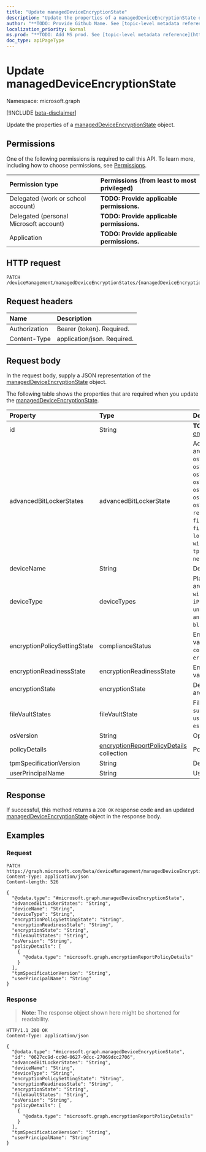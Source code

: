 ```yaml
---
title: "Update managedDeviceEncryptionState"
description: "Update the properties of a managedDeviceEncryptionState object."
author: "**TODO: Provide Github Name. See [topic-level metadata reference](https://msgo.azurewebsites.net/add/document/guidelines/metadata.html#topic-level-metadata)**"
localization_priority: Normal
ms.prod: "**TODO: Add MS prod. See [topic-level metadata reference](https://msgo.azurewebsites.net/add/document/guidelines/metadata.html#topic-level-metadata)**"
doc_type: apiPageType
---
```


# Update managedDeviceEncryptionState
Namespace: microsoft.graph

[!INCLUDE [beta-disclaimer](../../includes/beta-disclaimer.md)]

Update the properties of a [managedDeviceEncryptionState](../resources/manageddeviceencryptionstate.md) object.

## Permissions
One of the following permissions is required to call this API. To learn more, including how to choose permissions, see [Permissions](/graph/permissions-reference).

|Permission type|Permissions (from least to most privileged)|
|:---|:---|
|Delegated (work or school account)|**TODO: Provide applicable permissions.**|
|Delegated (personal Microsoft account)|**TODO: Provide applicable permissions.**|
|Application|**TODO: Provide applicable permissions.**|

## HTTP request

<!-- {
  "blockType": "ignored"
}
-->
``` http
PATCH /deviceManagement/managedDeviceEncryptionStates/{managedDeviceEncryptionStateId}
```

## Request headers
|Name|Description|
|:---|:---|
|Authorization|Bearer {token}. Required.|
|Content-Type|application/json. Required.|

## Request body
In the request body, supply a JSON representation of the [managedDeviceEncryptionState](../resources/manageddeviceencryptionstate.md) object.

The following table shows the properties that are required when you update the [managedDeviceEncryptionState](../resources/manageddeviceencryptionstate.md).

|Property|Type|Description|
|:---|:---|:---|
|id|String|**TODO: Add Description** Inherited from [entity](../resources/entity.md)|
|advancedBitLockerStates|advancedBitLockerState|Advanced BitLocker State. Possible values are: `success`, `noUserConsent`, `osVolumeUnprotected`, `osVolumeTpmRequired`, `osVolumeTpmOnlyRequired`, `osVolumeTpmPinRequired`, `osVolumeTpmStartupKeyRequired`, `osVolumeTpmPinStartupKeyRequired`, `osVolumeEncryptionMethodMismatch`, `recoveryKeyBackupFailed`, `fixedDriveNotEncrypted`, `fixedDriveEncryptionMethodMismatch`, `loggedOnUserNonAdmin`, `windowsRecoveryEnvironmentNotConfigured`, `tpmNotAvailable`, `tpmNotReady`, `networkError`.|
|deviceName|String|Device name|
|deviceType|deviceTypes|Platform of the device. Possible values are: `desktop`, `windowsRT`, `winMO6`, `nokia`, `windowsPhone`, `mac`, `winCE`, `winEmbedded`, `iPhone`, `iPad`, `iPod`, `android`, `iSocConsumer`, `unix`, `macMDM`, `holoLens`, `surfaceHub`, `androidForWork`, `androidEnterprise`, `blackberry`, `palm`, `unknown`.|
|encryptionPolicySettingState|complianceStatus|Encryption policy setting state. Possible values are: `unknown`, `notApplicable`, `compliant`, `remediated`, `nonCompliant`, `error`, `conflict`, `notAssigned`.|
|encryptionReadinessState|encryptionReadinessState|Encryption readiness state. Possible values are: `notReady`, `ready`.|
|encryptionState|encryptionState|Device encryption state. Possible values are: `notEncrypted`, `encrypted`.|
|fileVaultStates|fileVaultState|FileVault State. Possible values are: `success`, `driveEncryptedByUser`, `userDeferredEncryption`, `escrowNotEnabled`.|
|osVersion|String|Operating system version of the device|
|policyDetails|[encryptionReportPolicyDetails](../resources/encryptionreportpolicydetails.md) collection|Policy Details|
|tpmSpecificationVersion|String|Device TPM Version|
|userPrincipalName|String|User name|



## Response

If successful, this method returns a `200 OK` response code and an updated [managedDeviceEncryptionState](../resources/manageddeviceencryptionstate.md) object in the response body.

## Examples

### Request
<!-- {
  "blockType": "request",
  "name": "update_manageddeviceencryptionstate"
}
-->
``` http
PATCH https://graph.microsoft.com/beta/deviceManagement/managedDeviceEncryptionStates/{managedDeviceEncryptionStateId}
Content-Type: application/json
Content-length: 526

{
  "@odata.type": "#microsoft.graph.managedDeviceEncryptionState",
  "advancedBitLockerStates": "String",
  "deviceName": "String",
  "deviceType": "String",
  "encryptionPolicySettingState": "String",
  "encryptionReadinessState": "String",
  "encryptionState": "String",
  "fileVaultStates": "String",
  "osVersion": "String",
  "policyDetails": [
    {
      "@odata.type": "microsoft.graph.encryptionReportPolicyDetails"
    }
  ],
  "tpmSpecificationVersion": "String",
  "userPrincipalName": "String"
}
```


### Response
>**Note:** The response object shown here might be shortened for readability.
<!-- {
  "blockType": "response",
  "truncated": true
}
-->
``` http
HTTP/1.1 200 OK
Content-Type: application/json

{
  "@odata.type": "#microsoft.graph.managedDeviceEncryptionState",
  "id": "0627cc9d-cc9d-0627-9dcc-27069dcc2706",
  "advancedBitLockerStates": "String",
  "deviceName": "String",
  "deviceType": "String",
  "encryptionPolicySettingState": "String",
  "encryptionReadinessState": "String",
  "encryptionState": "String",
  "fileVaultStates": "String",
  "osVersion": "String",
  "policyDetails": [
    {
      "@odata.type": "microsoft.graph.encryptionReportPolicyDetails"
    }
  ],
  "tpmSpecificationVersion": "String",
  "userPrincipalName": "String"
}
```

